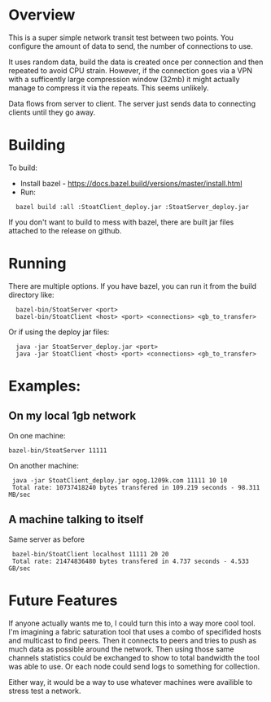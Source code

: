 # Overview

This is a super simple network transit test between two points.
You configure the amount of data to send, the number of connections to use.

It uses random data, build the data is created once per connection and then repeated
to avoid CPU strain.  However, if the connection goes via a VPN with a sufficently large compression
window (32mb) it might actually manage to compress it via the repeats.  This seems unlikely.

Data flows from server to client.  The server just sends data to connecting clients until they go away.

# Building

To build:
* Install bazel - https://docs.bazel.build/versions/master/install.html
* Run:
```
  bazel build :all :StoatClient_deploy.jar :StoatServer_deploy.jar
```

If you don't want to build to mess with bazel, there are built jar files attached to the release on github.

# Running

There are multiple options.  If you have bazel, you can run it from the build directory like:

```
  bazel-bin/StoatServer <port>
  bazel-bin/StoatClient <host> <port> <connections> <gb_to_transfer>
```
Or if using the deploy jar files:

```
  java -jar StoatServer_deploy.jar <port>
  java -jar StoatClient <host> <port> <connections> <gb_to_transfer>
```

# Examples:

## On my local 1gb network
On one machine:

```
bazel-bin/StoatServer 11111
```

On another machine:
```
 java -jar StoatClient_deploy.jar ogog.1209k.com 11111 10 10
 Total rate: 10737418240 bytes transfered in 109.219 seconds - 98.311 MB/sec
```

## A machine talking to itself

Same server as before
```
 bazel-bin/StoatClient localhost 11111 20 20
 Total rate: 21474836480 bytes transfered in 4.737 seconds - 4.533 GB/sec
```

# Future Features

If anyone actually wants me to, I could turn this into a way more cool tool.
I'm imagining a fabric saturation tool that uses a combo of specifided hosts
and multicast to find peers.  Then it connects to peers and tries to push as much data
as possible around the network.  Then using those same channels statistics could be exchanged
to show to total bandwidth the tool was able to use.  Or each node could send logs to something for collection.

Either way, it would be a way to use whatever machines were availible to stress test a network.

